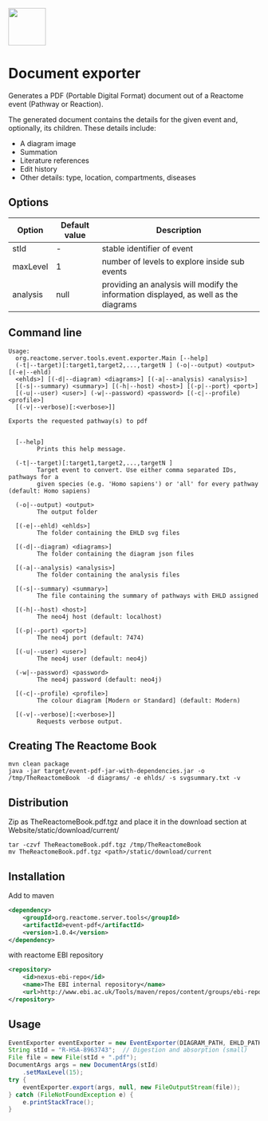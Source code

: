 [<img src=https://user-images.githubusercontent.com/6883670/31999264-976dfb86-b98a-11e7-9432-0316345a72ea.png height=75 />](https://reactome.org)

# Document exporter
Generates a PDF (Portable Digital Format) document out of a Reactome event (Pathway or Reaction).

The generated document contains the details for the given event and, optionally, its children. These details include:
 - A diagram image
 - Summation
 - Literature references
 - Edit history
 - Other details: type, location, compartments, diseases
 
## Options
Option | Default value | Description
---|---|---
stId | - | stable identifier of event
maxLevel | 1 | number of levels to explore inside sub events
analysis | null | providing an analysis will modify the information displayed, as well as the diagrams

## Command line

```
Usage:
  org.reactome.server.tools.event.exporter.Main [--help]
  (-t|--target)[:target1,target2,...,targetN ] (-o|--output) <output> [(-e|--ehld)
  <ehlds>] [(-d|--diagram) <diagrams>] [(-a|--analysis) <analysis>]
  [(-s|--summary) <summary>] [(-h|--host) <host>] [(-p|--port) <port>]
  [(-u|--user) <user>] (-w|--password) <password> [(-c|--profile) <profile>]
  [(-v|--verbose)[:<verbose>]]

Exports the requested pathway(s) to pdf


  [--help]
        Prints this help message.

  (-t|--target)[:target1,target2,...,targetN ]
        Target event to convert. Use either comma separated IDs, pathways for a
        given species (e.g. 'Homo sapiens') or 'all' for every pathway (default: Homo sapiens)

  (-o|--output) <output>
        The output folder

  [(-e|--ehld) <ehlds>]
        The folder containing the EHLD svg files

  [(-d|--diagram) <diagrams>]
        The folder containing the diagram json files

  [(-a|--analysis) <analysis>]
        The folder containing the analysis files

  [(-s|--summary) <summary>]
        The file containing the summary of pathways with EHLD assigned

  [(-h|--host) <host>]
        The neo4j host (default: localhost)

  [(-p|--port) <port>]
        The neo4j port (default: 7474)

  [(-u|--user) <user>]
        The neo4j user (default: neo4j)

  (-w|--password) <password>
        The neo4j password (default: neo4j)

  [(-c|--profile) <profile>]
        The colour diagram [Modern or Standard] (default: Modern)

  [(-v|--verbose)[:<verbose>]]
        Requests verbose output.

```

## Creating The Reactome Book

```console
mvn clean package
java -jar target/event-pdf-jar-with-dependencies.jar -o /tmp/TheReactomeBook  -d diagrams/ -e ehlds/ -s svgsummary.txt -v
```

## Distribution

Zip as TheReactomeBook.pdf.tgz and place it in the download section at Website/static/download/current/

```console
tar -czvf TheReactomeBook.pdf.tgz /tmp/TheReactomeBook
mv TheReactomeBook.pdf.tgz <path>/static/download/current
```

## Installation
Add to maven
```xml
<dependency>
    <groupId>org.reactome.server.tools</groupId>
    <artifactId>event-pdf</artifactId>
    <version>1.0.4</version>
</dependency>

```
with reactome EBI repository
```xml
<repository>
    <id>nexus-ebi-repo</id>
    <name>The EBI internal repository</name>
    <url>http://www.ebi.ac.uk/Tools/maven/repos/content/groups/ebi-repo/</url>
</repository>
```

## Usage
```java
EventExporter eventExporter = new EventExporter(DIAGRAM_PATH, EHLD_PATH, ANALYSIS_PATH, FIREWORKS_PATH, SVGSUMMARY, diagramService, databaseObjectService, generalService, advancedDatabaseObjectService);
String stId = "R-HSA-8963743";  // Digestion and absorption (small)
File file = new File(stId + ".pdf");
DocumentArgs args = new DocumentArgs(stId)
    .setMaxLevel(15);
try {
    eventExporter.export(args, null, new FileOutputStream(file));
} catch (FileNotFoundException e) {
    e.printStackTrace();
}
```
